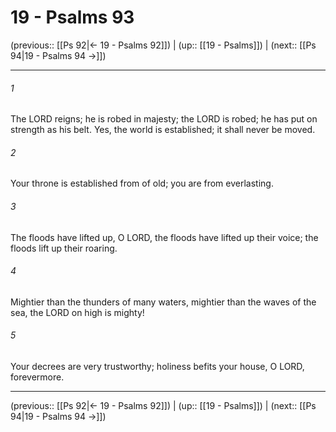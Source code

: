 # 19 - Psalms 93

(previous:: [[Ps 92|← 19 - Psalms 92]]) | (up:: [[19 - Psalms]]) | (next:: [[Ps 94|19 - Psalms 94 →]])

***


###### 1 
The LORD reigns; he is robed in majesty; the LORD is robed; he has put on strength as his belt. Yes, the world is established; it shall never be moved. 

###### 2 
Your throne is established from of old; you are from everlasting. 

###### 3 
The floods have lifted up, O LORD, the floods have lifted up their voice; the floods lift up their roaring. 

###### 4 
Mightier than the thunders of many waters, mightier than the waves of the sea, the LORD on high is mighty! 

###### 5 
Your decrees are very trustworthy; holiness befits your house, O LORD, forevermore.

***

(previous:: [[Ps 92|← 19 - Psalms 92]]) | (up:: [[19 - Psalms]]) | (next:: [[Ps 94|19 - Psalms 94 →]])
